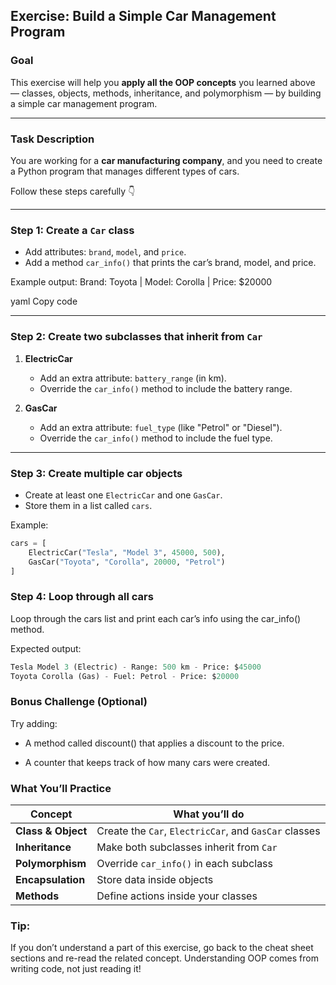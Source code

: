 ## Exercise: Build a Simple Car Management Program

### Goal
This exercise will help you **apply all the OOP concepts** you learned above — classes, objects, methods, inheritance, and polymorphism — by building a simple car management program.

---

### Task Description

You are working for a **car manufacturing company**, and you need to create a Python program that manages different types of cars.

Follow these steps carefully 👇

---

### Step 1: Create a `Car` class  
- Add attributes: `brand`, `model`, and `price`.  
- Add a method `car_info()` that prints the car’s brand, model, and price.

Example output:
Brand: Toyota | Model: Corolla | Price: $20000

yaml
Copy code

---

### Step 2: Create two subclasses that inherit from `Car`
1. **ElectricCar**  
   - Add an extra attribute: `battery_range` (in km).  
   - Override the `car_info()` method to include the battery range.

2. **GasCar**  
   - Add an extra attribute: `fuel_type` (like "Petrol" or "Diesel").  
   - Override the `car_info()` method to include the fuel type.

---

### Step 3: Create multiple car objects
- Create at least one `ElectricCar` and one `GasCar`.  
- Store them in a list called `cars`.

Example:


``` python
cars = [
    ElectricCar("Tesla", "Model 3", 45000, 500),
    GasCar("Toyota", "Corolla", 20000, "Petrol")
]
```

### Step 4: Loop through all cars
Loop through the cars list and print each car’s info using the car_info() method.

Expected output:
``` python
Tesla Model 3 (Electric) - Range: 500 km - Price: $45000
Toyota Corolla (Gas) - Fuel: Petrol - Price: $20000
```

### Bonus Challenge (Optional)
Try adding:

- A method called discount() that applies a discount to the price.

- A counter that keeps track of how many cars were created.

### What You’ll Practice
| Concept            | What you’ll do                                        |
| ------------------ | ----------------------------------------------------- |
| **Class & Object** | Create the `Car`, `ElectricCar`, and `GasCar` classes |
| **Inheritance**    | Make both subclasses inherit from `Car`               |
| **Polymorphism**   | Override `car_info()` in each subclass                |
| **Encapsulation**  | Store data inside objects                             |
| **Methods**        | Define actions inside your classes                    |


### Tip:
If you don’t understand a part of this exercise, go back to the cheat sheet sections and re-read the related concept.
Understanding OOP comes from writing code, not just reading it!

